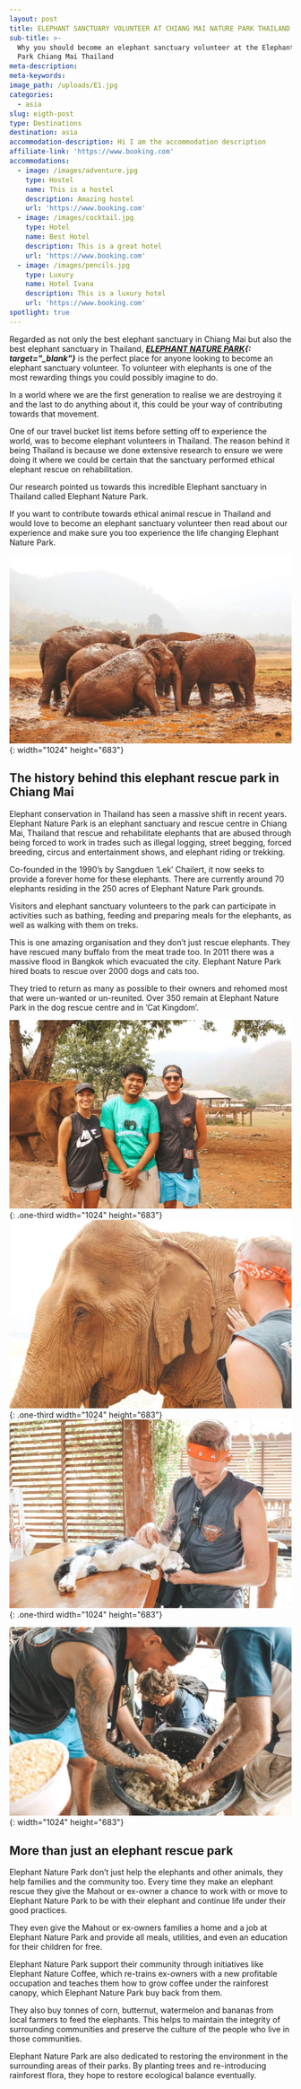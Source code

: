 ```yaml
---
layout: post
title: ELEPHANT SANCTUARY VOLUNTEER AT CHIANG MAI NATURE PARK THAILAND
sub-title: >-
  Why you should become an elephant sanctuary volunteer at the Elephant Nature
  Park Chiang Mai Thailand
meta-description:
meta-keywords:
image_path: /uploads/E1.jpg
categories:
  - asia
slug: eigth-post
type: Destinations
destination: asia
accommodation-description: Hi I am the accommodation description
affiliate-link: 'https://www.booking.com'
accommodations:
  - image: /images/adventure.jpg
    type: Hostel
    name: This is a hostel
    description: Amazing hostel
    url: 'https://www.booking.com'
  - image: /images/cocktail.jpg
    type: Hotel
    name: Best Hotel
    description: This is a great hotel
    url: 'https://www.booking.com'
  - image: /images/pencils.jpg
    type: Luxury
    name: Hotel Ivana
    description: This is a luxury hotel
    url: 'https://www.booking.com'
spotlight: true
---
```


Regarded as not only the best elephant sanctuary in Chiang Mai but also the best elephant sanctuary in Thailand,&nbsp;***[ELEPHANT NATURE PARK](https://www.elephantnaturepark.org/){: target="_blank"}***&nbsp;is the perfect place for anyone looking to become an elephant sanctuary volunteer. To volunteer with elephants is one of the most rewarding things you could possibly imagine to do.

In a world where we are the first generation to realise we are destroying it and the last to do anything about it, this could be your way of contributing towards that movement.

One of our travel bucket list items before setting off to experience the world, was to become elephant volunteers in Thailand. The reason behind it being Thailand is because we done extensive research to ensure we were doing it where we could be certain that the sanctuary performed ethical elephant rescue on rehabilitation.

Our research pointed us towards this incredible Elephant sanctuary in Thailand called Elephant Nature Park.

If you want to contribute towards ethical animal rescue in Thailand and would love to become an elephant sanctuary volunteer then read about our experience and make sure you too experience the life changing Elephant Nature Park.

![](/uploads/e2.jpg){: width="1024" height="683"}

## The history behind this elephant rescue park in Chiang Mai

Elephant conservation in Thailand has seen a massive shift in recent years. Elephant Nature Park is an elephant sanctuary and rescue centre in Chiang Mai, Thailand that rescue and rehabilitate elephants that are abused through being forced to work in trades such as illegal logging, street begging, forced breeding, circus and entertainment shows, and elephant riding or trekking.

Co-founded in the 1990’s by Sangduen ‘Lek’ Chailert, it now seeks to provide a forever home for these elephants. There are currently around 70 elephants residing in the 250 acres of Elephant Nature Park grounds.

Visitors and elephant sanctuary volunteers to the park can participate in activities such as bathing, feeding and preparing meals for the elephants, as well as walking with them on treks.

This is one amazing organisation and they don’t just rescue elephants. They have rescued many buffalo from the meat trade too. In 2011 there was a massive flood in Bangkok which evacuated the city. Elephant Nature Park hired boats to rescue over 2000 dogs and cats too.

They tried to return as many as possible to their owners and rehomed most that were un-wanted or un-reunited. Over 350 remain at Elephant Nature Park in the dog rescue centre and in ’Cat Kingdom’.

![](/uploads/e4.jpg){: .one-third width="1024" height="683"}![](/uploads/e5.jpg){: .one-third width="1024" height="683"}![](/uploads/e6.jpg){: .one-third width="1024" height="683"}

![](/uploads/e7.jpg){: width="1024" height="683"}

## More than just an elephant rescue park

Elephant Nature Park don’t just help the elephants and other animals, they help families and the community too. Every time they make an elephant rescue they give the Mahout or ex-owner a chance to work with or move to Elephant Nature Park to be with their elephant and continue life under their good practices.

They even give the Mahout or ex-owners families a home and a job at Elephant Nature Park and provide all meals, utilities, and even an education for their children for free.

Elephant Nature Park support their community through initiatives like Elephant Nature Coffee, which re-trains ex-owners with a new profitable occupation and teaches them how to grow coffee under the rainforest canopy, which Elephant Nature Park buy back from them.

They also buy tonnes of corn, butternut, watermelon and bananas from local farmers to feed the elephants. This helps to maintain the integrity of surrounding communities and preserve the culture of the people who live in those communities.

Elephant Nature Park are also dedicated to restoring the environment in the surrounding areas of their parks. By planting trees and re-introducing rainforest flora, they hope to restore ecological balance eventually.